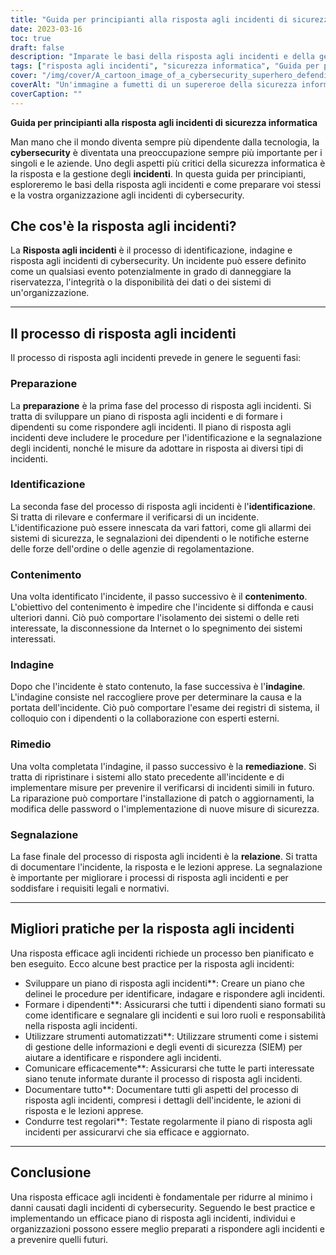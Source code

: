 ```yaml
---
title: "Guida per principianti alla risposta agli incidenti di sicurezza informatica"
date: 2023-03-16
toc: true
draft: false
description: "Imparate le basi della risposta agli incidenti e della gestione degli incidenti di cybersecurity con questa guida per principianti."
tags: ["risposta agli incidenti", "sicurezza informatica", "Guida per principianti", "protezione dei dati", "sicurezza dei dati", "Sicurezza informatica", "sicurezza della rete", "attacchi informatici", "sicurezza delle informazioni", "criminalità informatica", "sicurezza digitale", "Infrastruttura IT", "violazioni dei dati", "minacce informatiche", "difesa informatica", "gestione degli incidenti", "recupero dati", "pianificazione della sicurezza", "gestione del rischio", "strategia di cybersicurezza"]
cover: "/img/cover/A_cartoon_image_of_a_cybersecurity_superhero_defending_a_city.png"
coverAlt: "Un'immagine a fumetti di un supereroe della sicurezza informatica che difende una città dalle minacce informatiche."
coverCaption: ""
---
```


**Guida per principianti alla risposta agli incidenti di sicurezza informatica**

Man mano che il mondo diventa sempre più dipendente dalla tecnologia, la **cybersecurity** è diventata una preoccupazione sempre più importante per i singoli e le aziende. Uno degli aspetti più critici della sicurezza informatica è la risposta e la gestione degli **incidenti**. In questa guida per principianti, esploreremo le basi della risposta agli incidenti e come preparare voi stessi e la vostra organizzazione agli incidenti di cybersecurity.

## Che cos'è la risposta agli incidenti?

La **Risposta agli incidenti** è il processo di identificazione, indagine e risposta agli incidenti di cybersecurity. Un incidente può essere definito come un qualsiasi evento potenzialmente in grado di danneggiare la riservatezza, l'integrità o la disponibilità dei dati o dei sistemi di un'organizzazione.

______

## Il processo di risposta agli incidenti

Il processo di risposta agli incidenti prevede in genere le seguenti fasi:

### Preparazione

La **preparazione** è la prima fase del processo di risposta agli incidenti. Si tratta di sviluppare un piano di risposta agli incidenti e di formare i dipendenti su come rispondere agli incidenti. Il piano di risposta agli incidenti deve includere le procedure per l'identificazione e la segnalazione degli incidenti, nonché le misure da adottare in risposta ai diversi tipi di incidenti.

### Identificazione

La seconda fase del processo di risposta agli incidenti è l'**identificazione**. Si tratta di rilevare e confermare il verificarsi di un incidente. L'identificazione può essere innescata da vari fattori, come gli allarmi dei sistemi di sicurezza, le segnalazioni dei dipendenti o le notifiche esterne delle forze dell'ordine o delle agenzie di regolamentazione.

### Contenimento

Una volta identificato l'incidente, il passo successivo è il **contenimento**. L'obiettivo del contenimento è impedire che l'incidente si diffonda e causi ulteriori danni. Ciò può comportare l'isolamento dei sistemi o delle reti interessate, la disconnessione da Internet o lo spegnimento dei sistemi interessati.

### Indagine

Dopo che l'incidente è stato contenuto, la fase successiva è l'**indagine**. L'indagine consiste nel raccogliere prove per determinare la causa e la portata dell'incidente. Ciò può comportare l'esame dei registri di sistema, il colloquio con i dipendenti o la collaborazione con esperti esterni.

### Rimedio

Una volta completata l'indagine, il passo successivo è la **remediazione**. Si tratta di ripristinare i sistemi allo stato precedente all'incidente e di implementare misure per prevenire il verificarsi di incidenti simili in futuro. La riparazione può comportare l'installazione di patch o aggiornamenti, la modifica delle password o l'implementazione di nuove misure di sicurezza.

### Segnalazione

La fase finale del processo di risposta agli incidenti è la **relazione**. Si tratta di documentare l'incidente, la risposta e le lezioni apprese. La segnalazione è importante per migliorare i processi di risposta agli incidenti e per soddisfare i requisiti legali e normativi.

______

## Migliori pratiche per la risposta agli incidenti

Una risposta efficace agli incidenti richiede un processo ben pianificato e ben eseguito. Ecco alcune best practice per la risposta agli incidenti:

- Sviluppare un piano di risposta agli incidenti**: Creare un piano che delinei le procedure per identificare, indagare e rispondere agli incidenti.
- Formare i dipendenti**: Assicurarsi che tutti i dipendenti siano formati su come identificare e segnalare gli incidenti e sui loro ruoli e responsabilità nella risposta agli incidenti.
- Utilizzare strumenti automatizzati**: Utilizzare strumenti come i sistemi di gestione delle informazioni e degli eventi di sicurezza (SIEM) per aiutare a identificare e rispondere agli incidenti.
- Comunicare efficacemente**: Assicurarsi che tutte le parti interessate siano tenute informate durante il processo di risposta agli incidenti.
- Documentare tutto**: Documentare tutti gli aspetti del processo di risposta agli incidenti, compresi i dettagli dell'incidente, le azioni di risposta e le lezioni apprese.
- Condurre test regolari**: Testate regolarmente il piano di risposta agli incidenti per assicurarvi che sia efficace e aggiornato.

______

## Conclusione

Una risposta efficace agli incidenti è fondamentale per ridurre al minimo i danni causati dagli incidenti di cybersecurity. Seguendo le best practice e implementando un efficace piano di risposta agli incidenti, individui e organizzazioni possono essere meglio preparati a rispondere agli incidenti e a prevenire quelli futuri. 